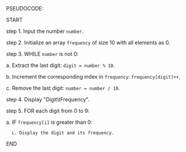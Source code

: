 PSEUDOCODE:


START

step 1. Input the number `number`.

step 2. Initialize an array `frequency` of size 10 with all elements as 0.

step 3. WHILE `number` is not 0:

   a. Extract the last digit: `digit = number % 10`.
   
   b. Increment the corresponding index in `frequency`: `frequency[digit]++`.
   
   c. Remove the last digit: `number = number / 10`.
   
step 4. Display "Digit\tFrequency".

step 5. FOR each digit from 0 to 9:

   a. IF `frequency[i]` is greater than 0:
   
      i. Display the digit and its frequency.

END
